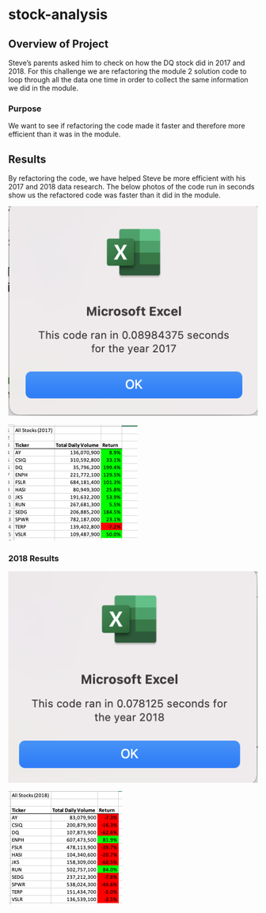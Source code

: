 # stock-analysis

## Overview of Project
Steve’s parents asked him to check on how the DQ stock did in 2017 and 2018. For this challenge we are refactoring the module 2 solution code to loop through all the data one time in order to collect the same information we did in the module. 

### Purpose
We want to see if refactoring the code made it faster and therefore more efficient than it was in the module. 

## Results
By refactoring the code, we have helped Steve be more efficient with his 2017 and 2018 data research. The below photos of the code run in seconds show us the refactored code was faster than it did in the module.


![2017 Refactored](https://github.com/cbalmaceda/stock-analysis/blob/main/Resources/2017%20Refactored.png)

![2017 results](https://github.com/cbalmaceda/stock-analysis/blob/main/Resources/2017%20results.png)

### 2018 Results
![2018 Refactored](https://github.com/cbalmaceda/stock-analysis/blob/main/Resources/2018%20Refactored.png)

![2018 Results](https://github.com/cbalmaceda/stock-analysis/blob/main/Resources/2018%20results.png)
